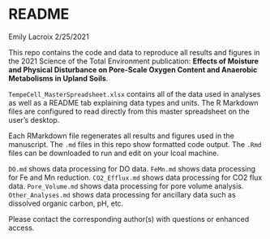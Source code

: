 README
================
Emily Lacroix
2/25/2021

This repo contains the code and data to reproduce all results and
figures in the 2021 Science of the Total Environment publication:
**Effects of Moisture and Physical Disturbance on Pore-Scale Oxygen
Content and Anaerobic Metabolisms in Upland Soils**.

`TempeCell_MasterSpreadsheet.xlsx` contains all of the data used in
analyses as well as a README tab explaining data types and units. The R
Markdown files are configured to read directly from this master
spreadsheet on the user’s desktop.

Each RMarkdown file regenerates all results and figures used in the
manuscript. The `.md` files in this repo show formatted code output. The
`.Rmd` files can be downloaded to run and edit on your lcoal machine.

`DO.md` shows data processing for DO data. `FeMn.md` shows data
processing for Fe and Mn reduction. `CO2_Efflux.md` shows data
processing for CO2 flux data. `Pore_Volume.md` shows data processing for
pore volume analysis. `Other_Analyses.md` shows data processing for
ancillary data such as dissolved organic carbon, pH, etc.

Please contact the corresponding author(s) with questions or enhanced
access.

